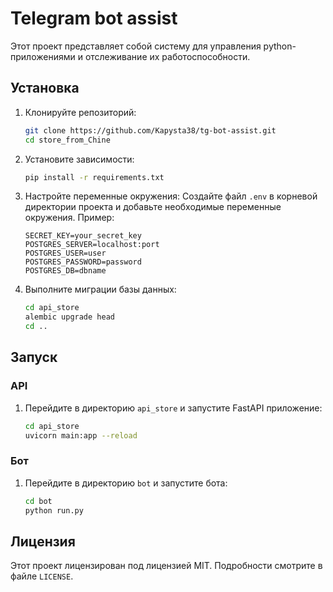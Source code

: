 # Telegram bot assist

Этот проект представляет собой систему для управления python-приложениями и отслеживание их работоспособности.

## Установка

1. Клонируйте репозиторий:
    ```sh
    git clone https://github.com/Kapysta38/tg-bot-assist.git
    cd store_from_Chine
    ```

2. Установите зависимости:
    ```sh
    pip install -r requirements.txt
    ```

3. Настройте переменные окружения:
    Создайте файл `.env` в корневой директории проекта и добавьте необходимые переменные окружения. Пример:
    ```env
    SECRET_KEY=your_secret_key
    POSTGRES_SERVER=localhost:port
    POSTGRES_USER=user
    POSTGRES_PASSWORD=password
    POSTGRES_DB=dbname
    ```

4. Выполните миграции базы данных:
    ```sh
    cd api_store
    alembic upgrade head
    cd ..
    ```

## Запуск

### API

1. Перейдите в директорию `api_store` и запустите FastAPI приложение:
    ```sh
    cd api_store
    uvicorn main:app --reload
    ```

### Бот

1. Перейдите в директорию `bot` и запустите бота:
    ```sh
    cd bot
    python run.py
    ```

## Лицензия

Этот проект лицензирован под лицензией MIT. Подробности смотрите в файле `LICENSE`.

